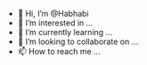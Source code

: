 - 👋 Hi, I’m @Habhabi
- 👀 I’m interested in ...
- 🌱 I’m currently learning ...
- 💞️ I’m looking to collaborate on ...
- 📫 How to reach me ...

<!---
Habhabi/Habhabi is a ✨ special ✨ repository because its `README.md` (this file) appears on your GitHub profile.
You can click the Preview link to take a look at your changes.
--->
